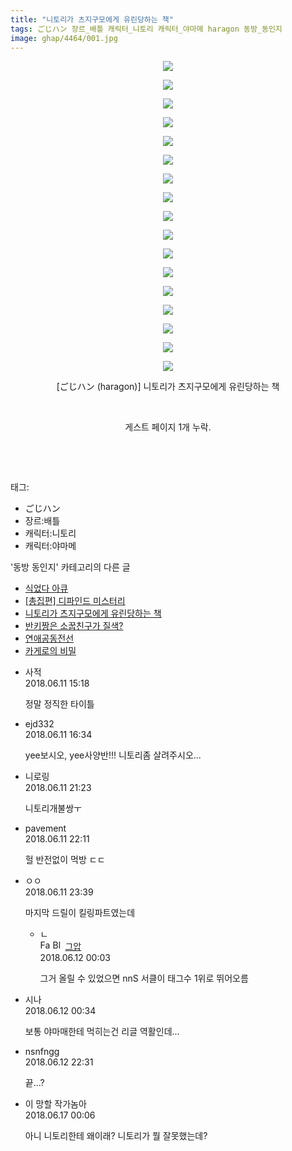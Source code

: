 ```yaml
---
title: "니토리가 츠지구모에게 유린당하는 책"
tags: ごじハン 장르_배틀 캐릭터_니토리 캐릭터_야마메 haragon 동방_동인지
image: ghap/4464/001.jpg
---
```

<div class="article">
<p style="text-align: center; clear: none; float: none;"><img src="{{ site.nasurl }}/ghap/4464/001.jpg"/></p>
<p style="text-align: center; clear: none; float: none;"><img src="{{ site.nasurl }}/ghap/4464/002.jpg"/></p>
<p style="text-align: center; clear: none; float: none;"><img src="{{ site.nasurl }}/ghap/4464/003.jpg"/></p>
<p style="text-align: center; clear: none; float: none;"><img src="{{ site.nasurl }}/ghap/4464/004.jpg"/></p>
<p style="text-align: center; clear: none; float: none;"><img src="{{ site.nasurl }}/ghap/4464/005.jpg"/></p>
<p style="text-align: center; clear: none; float: none;"><img src="{{ site.nasurl }}/ghap/4464/006.jpg"/></p>
<p style="text-align: center; clear: none; float: none;"><img src="{{ site.nasurl }}/ghap/4464/007.jpg"/></p>
<p style="text-align: center; clear: none; float: none;"><img src="{{ site.nasurl }}/ghap/4464/008.jpg"/></p>
<p style="text-align: center; clear: none; float: none;"><img src="{{ site.nasurl }}/ghap/4464/009.jpg"/></p>
<p style="text-align: center; clear: none; float: none;"><img src="{{ site.nasurl }}/ghap/4464/010.jpg"/></p>
<p style="text-align: center; clear: none; float: none;"><img src="{{ site.nasurl }}/ghap/4464/011.jpg"/></p>
<p style="text-align: center; clear: none; float: none;"><img src="{{ site.nasurl }}/ghap/4464/012.jpg"/></p>
<p style="text-align: center; clear: none; float: none;"><img src="{{ site.nasurl }}/ghap/4464/013.jpg"/></p>
<p style="text-align: center; clear: none; float: none;"><img src="{{ site.nasurl }}/ghap/4464/014.jpg"/></p>
<p style="text-align: center; clear: none; float: none;"><img src="{{ site.nasurl }}/ghap/4464/015.jpg"/></p>
<p style="text-align: center; clear: none; float: none;"><img src="{{ site.nasurl }}/ghap/4464/016.jpg"/></p>
<p style="text-align: center; clear: none; float: none;"><img src="{{ site.nasurl }}/ghap/4464/017.jpg"/></p>
<p style="text-align: center; clear: none; float: none;">[ごじハン (haragon)] 니토리가 츠지구모에게 유린당하는 책</p>
<p style="text-align: center; clear: none; float: none;"><br/></p>
<p style="text-align: center; clear: none; float: none;">게스트 페이지 1개 누락.</p>
<p style="text-align: center; clear: none; float: none;"><br/></p>
<p><br/></p>
</div><div class="tagTrail">
<p>태그: </p>
<ul>
<li>ごじハン</li>
<li>장르:배틀</li>
<li>캐릭터:니토리</li>
<li>캐릭터:야마메</li>
</ul>
</div><div class="another">
<p>'동방 동인지' 카테고리의 다른 글</p>
<ul>
<li><a href="/2018-06-13-ghap_4468">식었다 아큐</a></li>
<li><a href="/2018-06-13-ghap_4466">[총집편] 디파인드 미스터리</a></li>
<li><a href="/2018-06-11-ghap_4464">니토리가 츠지구모에게 유린당하는 책</a></li>
<li><a href="/2018-06-11-ghap_4463">반키짱은 소꿉친구가 질색?</a></li>
<li><a href="/2018-06-11-ghap_4462">연애공동전선</a></li>
<li><a href="/2018-06-11-ghap_4460">카게로의 비밀</a></li>
</ul>
</div><div class="cb_module cb_fluid">
<div class="cb_wrt cb_profile">
<div class="comment">
<ul>
<li class="cb_thumb_off" id="comment15269318">
<div class="cb_comment_area">
<div class="cb_info_area">
<div class="cb_section">
<span class="cb_nick_name">사적</span>
</div>
<div class="cb_section">
<span class="cb_date">2018.06.11 15:18 </span>
</div>
</div>
<div class="cb_dsc_comment">
<p class="cb_dsc">
											정말 정직한 타이틀
										</p>
</div>
</div></li>
<li class="cb_thumb_off" id="comment15269342">
<div class="cb_comment_area">
<div class="cb_info_area">
<div class="cb_section">
<span class="cb_nick_name">ejd332</span>
</div>
<div class="cb_section">
<span class="cb_date">2018.06.11 16:34 </span>
</div>
</div>
<div class="cb_dsc_comment">
<p class="cb_dsc">
											yee보시오, yee사양반!!! 니토리좀 살려주시오...
										</p>
</div>
</div></li>
<li class="cb_thumb_off" id="comment15269435">
<div class="cb_comment_area">
<div class="cb_info_area">
<div class="cb_section">
<span class="cb_nick_name">니로링</span>
</div>
<div class="cb_section">
<span class="cb_date">2018.06.11 21:23 </span>
</div>
</div>
<div class="cb_dsc_comment">
<p class="cb_dsc">
											니토리개불쌍ㅜ
										</p>
</div>
</div></li>
<li class="cb_thumb_off" id="comment15269453">
<div class="cb_comment_area">
<div class="cb_info_area">
<div class="cb_section">
<span class="cb_nick_name">pavement</span>
</div>
<div class="cb_section">
<span class="cb_date">2018.06.11 22:11 </span>
</div>
</div>
<div class="cb_dsc_comment">
<p class="cb_dsc">
											헐 반전없이 먹방 ㄷㄷ
										</p>
</div>
</div></li>
<li class="cb_thumb_off" id="comment15269486">
<div class="cb_comment_area">
<div class="cb_info_area">
<div class="cb_section">
<span class="cb_nick_name">ㅇㅇ</span>
</div>
<div class="cb_section">
<span class="cb_date">2018.06.11 23:39 </span>
</div>
</div>
<div class="cb_dsc_comment">
<p class="cb_dsc">
											마지막 드릴이 킬링파트였는데
										</p>
</div>
<ul>
<li class="cb_thumb_off" id="comment15269502">
<span class="cb_bu_subnode">ㄴ</span>
<div class="cb_comment_area">
<div class="cb_info_area">
<div class="cb_section">
<span class="cb_nick_name"><img alt="Favicon of https://ghaptouhou.tistory.com" height="16" onerror="this.onerror=null;this.parentNode.removeChild(this)" src="https://ghaptouhou.tistory.com/favicon.ico" width="16"/> <img alt="BlogIcon" height="16" onerror="this.parentNode.removeChild(this)" src="https://ghaptouhou.tistory.com/index.gif" width="16"/> <a href="https://ghaptouhou.tistory.com" onclick="return openLinkInNewWindow(this)"> 그압</a><span class="tistoryProfileLayerTrigger" onclick='TistoryProfile.show(event, this, {"title":"\uc800\uae30 \uc774\uac70 \ub098\uc911\uc5d0 \uc218\uc815 \uac00\ub2a5\ud558\ub098\uc694","url":"https:\/\/ghap.tistory.com","nickname":"\uadf8\uc555","items":[]}); return false;'></span></span>
</div>
<div class="cb_section">
<span class="cb_date">2018.06.12 00:03 </span>
</div>
</div>
<div class="cb_dsc_comment">
<p class="cb_dsc">
																그거 올릴 수 있었으면 nnS 서클이 태그수 1위로 뛰어오름
															</p>
</div>
</div>
</li>
</ul>
</div></li>
<li class="cb_thumb_off" id="comment15269515">
<div class="cb_comment_area">
<div class="cb_info_area">
<div class="cb_section">
<span class="cb_nick_name">시나</span>
</div>
<div class="cb_section">
<span class="cb_date">2018.06.12 00:34 </span>
</div>
</div>
<div class="cb_dsc_comment">
<p class="cb_dsc">
											보통 야마매한테 먹히는건 리글 역활인데...
										</p>
</div>
</div></li>
<li class="cb_thumb_off" id="comment15269812">
<div class="cb_comment_area">
<div class="cb_info_area">
<div class="cb_section">
<span class="cb_nick_name">nsnfngg</span>
</div>
<div class="cb_section">
<span class="cb_date">2018.06.12 22:31 </span>
</div>
</div>
<div class="cb_dsc_comment">
<p class="cb_dsc">
											끝...?
										</p>
</div>
</div></li>
<li class="cb_thumb_off" id="comment15271648">
<div class="cb_comment_area">
<div class="cb_info_area">
<div class="cb_section">
<span class="cb_nick_name">이 망할 작가놈아</span>
</div>
<div class="cb_section">
<span class="cb_date">2018.06.17 00:06 </span>
</div>
</div>
<div class="cb_dsc_comment">
<p class="cb_dsc">
											아니 니토리한테 왜이래? 니토리가 뭘 잘못했는데?
										</p>
</div>
</div></li>
</ul>
</div>
</div><!-- commentList close -->
</div>